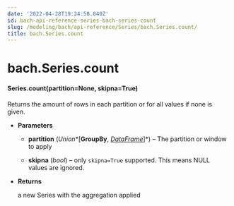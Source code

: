 ```yaml
---
date: '2022-04-28T19:24:58.840Z'
id: bach-api-reference-series-bach-series-count
slug: /modeling/bach/api-reference/Series/bach.Series.count/
title: bach.Series.count
---
```


# bach.Series.count


#### Series.count(partition=None, skipna=True)
Returns the amount of rows in each partition or for all values if none is given.


* **Parameters**

    
    * **partition** (*Union**[**GroupBy**, *[*DataFrame*](/docs/modeling/bach/api-reference/DataFrame/bach.DataFrame/#bach.DataFrame)*]*) – The partition or window to apply


    * **skipna** (*bool*) – only `skipna=True` supported. This means NULL values are ignored.



* **Returns**

    a new Series with the aggregation applied


<!-- !! processed by numpydoc !! -->
